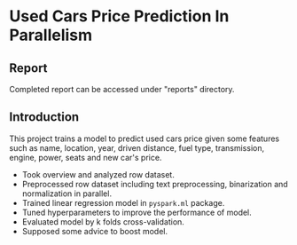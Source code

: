 # Used Cars Price Prediction In Parallelism

## Report

Completed report can be accessed under "reports" directory.

## Introduction

This project trains a model to predict used cars price given some features such as name, location, year, driven distance, fuel type, transmission, engine, power, seats and new car's price.


* Took overview and analyzed row dataset.
* Preprocessed row dataset including text preprocessing, binarization and normalization in parallel.
* Trained linear regression model in `pyspark.ml` package.
* Tuned hyperparameters to improve the performance of model.
* Evaluated model by k folds cross-validation.
* Supposed some advice to boost model.
